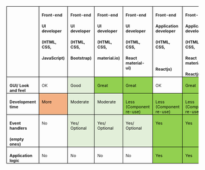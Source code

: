 
<div class=WordSection1>

  <table class=MsoTableGrid border=1 cellspacing=0 cellpadding=0 width="100%"
   style='width:100.0%;border-collapse:collapse;border:none;mso-border-alt:solid windowtext .5pt;
   mso-yfti-tbllook:1184;mso-padding-alt:0in 5.4pt 0in 5.4pt'>
   <tr style='mso-yfti-irow:0;mso-yfti-firstrow:yes'>
    <td width="14%" valign=top style='width:14.32%;border:solid windowtext 1.0pt;
    mso-border-alt:solid windowtext .5pt;padding:0in 5.4pt 0in 5.4pt'>
    <p class=MsoNormal style='margin-bottom:0in;margin-bottom:.0001pt;line-height:
    normal'><b><span style='font-size:8.0pt'><o:p>&nbsp;</o:p></span></b></p>
    </td>
    <td width="14%" valign=top style='width:14.3%;border:solid windowtext 1.0pt;
    border-left:none;mso-border-left-alt:solid windowtext .5pt;mso-border-alt:
    solid windowtext .5pt;padding:0in 5.4pt 0in 5.4pt'>
    <p class=MsoNormal style='margin-bottom:0in;margin-bottom:.0001pt;line-height:
    normal'><b><span style='font-size:8.0pt'>Front-end<o:p></o:p></span></b></p>
    <p class=MsoNormal style='margin-bottom:0in;margin-bottom:.0001pt;line-height:
    normal'><b><span style='font-size:8.0pt'>UI developer<o:p></o:p></span></b></p>
    <p class=MsoNormal style='margin-bottom:0in;margin-bottom:.0001pt;line-height:
    normal'><b><span style='font-size:8.0pt'>(HTML, CSS,<o:p></o:p></span></b></p>
    <p class=MsoNormal style='margin-bottom:0in;margin-bottom:.0001pt;line-height:
    normal'><b><span style='font-size:8.0pt'>JavaScript)<o:p></o:p></span></b></p>
    </td>
    <td width="14%" valign=top style='width:14.28%;border:solid windowtext 1.0pt;
    border-left:none;mso-border-left-alt:solid windowtext .5pt;mso-border-alt:
    solid windowtext .5pt;padding:0in 5.4pt 0in 5.4pt'>
    <p class=MsoNormal style='margin-bottom:0in;margin-bottom:.0001pt;line-height:
    normal'><b><span style='font-size:8.0pt'>Front-end<o:p></o:p></span></b></p>
    <p class=MsoNormal style='margin-bottom:0in;margin-bottom:.0001pt;line-height:
    normal'><b><span style='font-size:8.0pt'>UI developer<o:p></o:p></span></b></p>
    <p class=MsoNormal style='margin-bottom:0in;margin-bottom:.0001pt;line-height:
    normal'><b><span style='font-size:8.0pt'>(HTML, CSS,<o:p></o:p></span></b></p>
    <p class=MsoNormal style='margin-bottom:0in;margin-bottom:.0001pt;line-height:
    normal'><b><span style='font-size:8.0pt'>Bootstrap)<o:p></o:p></span></b></p>
    </td>
    <td width="14%" valign=top style='width:14.28%;border:solid windowtext 1.0pt;
    border-left:none;mso-border-left-alt:solid windowtext .5pt;mso-border-alt:
    solid windowtext .5pt;padding:0in 5.4pt 0in 5.4pt'>
    <p class=MsoNormal style='margin-bottom:0in;margin-bottom:.0001pt;line-height:
    normal'><b><span style='font-size:8.0pt'>Front-end<o:p></o:p></span></b></p>
    <p class=MsoNormal style='margin-bottom:0in;margin-bottom:.0001pt;line-height:
    normal'><b><span style='font-size:8.0pt'>UI developer<o:p></o:p></span></b></p>
    <p class=MsoNormal style='margin-bottom:0in;margin-bottom:.0001pt;line-height:
    normal'><b><span style='font-size:8.0pt'>(HTML, CSS,<o:p></o:p></span></b></p>
    <p class=MsoNormal style='margin-bottom:0in;margin-bottom:.0001pt;line-height:
    normal'><b><span style='font-size:8.0pt'>material.io)<o:p></o:p></span></b></p>
    </td>
    <td width="14%" valign=top style='width:14.28%;border:solid windowtext 1.0pt;
    border-left:none;mso-border-left-alt:solid windowtext .5pt;mso-border-alt:
    solid windowtext .5pt;padding:0in 5.4pt 0in 5.4pt'>
    <p class=MsoNormal style='margin-bottom:0in;margin-bottom:.0001pt;line-height:
    normal'><b><span style='font-size:8.0pt'>Front-end<o:p></o:p></span></b></p>
    <p class=MsoNormal style='margin-bottom:0in;margin-bottom:.0001pt;line-height:
    normal'><b><span style='font-size:8.0pt'>UI developer<o:p></o:p></span></b></p>
    <p class=MsoNormal style='margin-bottom:0in;margin-bottom:.0001pt;line-height:
    normal'><b><span style='font-size:8.0pt'>(HTML, CSS,<o:p></o:p></span></b></p>
    <p class=MsoNormal style='margin-bottom:0in;margin-bottom:.0001pt;line-height:
    normal'><b><span style='font-size:8.0pt'>React material-ui)<o:p></o:p></span></b></p>
    </td>
    <td width="14%" valign=top style='width:14.28%;border:solid windowtext 1.0pt;
    border-left:none;mso-border-left-alt:solid windowtext .5pt;mso-border-alt:
    solid windowtext .5pt;padding:0in 5.4pt 0in 5.4pt'>
    <p class=MsoNormal style='margin-bottom:0in;margin-bottom:.0001pt;line-height:
    normal'><b><span style='font-size:8.0pt'>Front-end<o:p></o:p></span></b></p>
    <p class=MsoNormal style='margin-bottom:0in;margin-bottom:.0001pt;line-height:
    normal'><b><span style='font-size:8.0pt'>Application developer<o:p></o:p></span></b></p>
    <p class=MsoNormal style='margin-bottom:0in;margin-bottom:.0001pt;line-height:
    normal'><b><span style='font-size:8.0pt'>(HTML, CSS,<o:p></o:p></span></b></p>
    <p class=MsoNormal style='margin-bottom:0in;margin-bottom:.0001pt;line-height:
    normal'><b><span style='font-size:8.0pt'><o:p>&nbsp;</o:p></span></b></p>
    <p class=MsoNormal style='margin-bottom:0in;margin-bottom:.0001pt;line-height:
    normal'><b><span style='font-size:8.0pt'>Reactjs)<o:p></o:p></span></b></p>
    </td>
    <td width="14%" valign=top style='width:14.24%;border:solid windowtext 1.0pt;
    border-left:none;mso-border-left-alt:solid windowtext .5pt;mso-border-alt:
    solid windowtext .5pt;padding:0in 5.4pt 0in 5.4pt'>
    <p class=MsoNormal style='margin-bottom:0in;margin-bottom:.0001pt;line-height:
    normal'><b><span style='font-size:8.0pt'>Front-end<o:p></o:p></span></b></p>
    <p class=MsoNormal style='margin-bottom:0in;margin-bottom:.0001pt;line-height:
    normal'><b><span style='font-size:8.0pt'>Application developer<o:p></o:p></span></b></p>
    <p class=MsoNormal style='margin-bottom:0in;margin-bottom:.0001pt;line-height:
    normal'><b><span style='font-size:8.0pt'>(HTML, CSS,<o:p></o:p></span></b></p>
    <p class=MsoNormal style='margin-bottom:0in;margin-bottom:.0001pt;line-height:
    normal'><b><span style='font-size:8.0pt'>React material-ui<o:p></o:p></span></b></p>
    <p class=MsoNormal style='margin-bottom:0in;margin-bottom:.0001pt;line-height:
    normal'><b><span style='font-size:8.0pt'>Reactjs)<o:p></o:p></span></b></p>
    </td>
   </tr>
   <tr style='mso-yfti-irow:1'>
    <td width="14%" valign=top style='width:14.32%;border:solid windowtext 1.0pt;
    border-top:none;mso-border-top-alt:solid windowtext .5pt;mso-border-alt:solid windowtext .5pt;
    padding:0in 5.4pt 0in 5.4pt'>
    <p class=MsoNormal style='margin-bottom:0in;margin-bottom:.0001pt;line-height:
    normal'><b><span style='font-size:8.0pt'>GUI/ Look and feel<o:p></o:p></span></b></p>
    </td>
    <td width="14%" valign=top style='width:14.3%;border-top:none;border-left:
    none;border-bottom:solid windowtext 1.0pt;border-right:solid windowtext 1.0pt;
    mso-border-top-alt:solid windowtext .5pt;mso-border-left-alt:solid windowtext .5pt;
    mso-border-alt:solid windowtext .5pt;padding:0in 5.4pt 0in 5.4pt'>
    <p class=MsoNormal style='margin-bottom:0in;margin-bottom:.0001pt;line-height:
    normal;tab-stops:right 88.5pt'><span style='font-size:8.0pt'>OK<o:p></o:p></span></p>
    </td>
    <td width="14%" valign=top style='width:14.28%;border-top:none;border-left:
    none;border-bottom:solid windowtext 1.0pt;border-right:solid windowtext 1.0pt;
    mso-border-top-alt:solid windowtext .5pt;mso-border-left-alt:solid windowtext .5pt;
    mso-border-alt:solid windowtext .5pt;background:#E2EFD9;mso-background-themecolor:
    accent6;mso-background-themetint:51;padding:0in 5.4pt 0in 5.4pt'>
    <p class=MsoNormal style='margin-bottom:0in;margin-bottom:.0001pt;line-height:
    normal'><span style='font-size:8.0pt;color:black;mso-color-alt:windowtext'>Good</span><span
    style='font-size:8.0pt'><o:p></o:p></span></p>
    </td>
    <td width="14%" valign=top style='width:14.28%;border-top:none;border-left:
    none;border-bottom:solid windowtext 1.0pt;border-right:solid windowtext 1.0pt;
    mso-border-top-alt:solid windowtext .5pt;mso-border-left-alt:solid windowtext .5pt;
    mso-border-alt:solid windowtext .5pt;background:#92D050;padding:0in 5.4pt 0in 5.4pt'>
    <p class=MsoNormal style='margin-bottom:0in;margin-bottom:.0001pt;line-height:
    normal'><span style='font-size:8.0pt;color:black;mso-color-alt:windowtext'>Great</span><span
    style='font-size:8.0pt'><o:p></o:p></span></p>
    </td>
    <td width="14%" valign=top style='width:14.28%;border-top:none;border-left:
    none;border-bottom:solid windowtext 1.0pt;border-right:solid windowtext 1.0pt;
    mso-border-top-alt:solid windowtext .5pt;mso-border-left-alt:solid windowtext .5pt;
    mso-border-alt:solid windowtext .5pt;background:#92D050;padding:0in 5.4pt 0in 5.4pt'>
    <p class=MsoNormal style='margin-bottom:0in;margin-bottom:.0001pt;line-height:
    normal'><span style='font-size:8.0pt;color:black;mso-color-alt:windowtext'>Great</span><span
    style='font-size:8.0pt'><o:p></o:p></span></p>
    </td>
    <td width="14%" valign=top style='width:14.28%;border-top:none;border-left:
    none;border-bottom:solid windowtext 1.0pt;border-right:solid windowtext 1.0pt;
    mso-border-top-alt:solid windowtext .5pt;mso-border-left-alt:solid windowtext .5pt;
    mso-border-alt:solid windowtext .5pt;padding:0in 5.4pt 0in 5.4pt'>
    <p class=MsoNormal style='margin-bottom:0in;margin-bottom:.0001pt;line-height:
    normal'><span style='font-size:8.0pt'>OK<o:p></o:p></span></p>
    </td>
    <td width="14%" valign=top style='width:14.24%;border-top:none;border-left:
    none;border-bottom:solid windowtext 1.0pt;border-right:solid windowtext 1.0pt;
    mso-border-top-alt:solid windowtext .5pt;mso-border-left-alt:solid windowtext .5pt;
    mso-border-alt:solid windowtext .5pt;background:#92D050;padding:0in 5.4pt 0in 5.4pt'>
    <p class=MsoNormal style='margin-bottom:0in;margin-bottom:.0001pt;line-height:
    normal'><span style='font-size:8.0pt;color:black;mso-color-alt:windowtext'>Great</span><span
    style='font-size:8.0pt'><o:p></o:p></span></p>
    </td>
   </tr>
   <tr style='mso-yfti-irow:2'>
    <td width="14%" valign=top style='width:14.32%;border:solid windowtext 1.0pt;
    border-top:none;mso-border-top-alt:solid windowtext .5pt;mso-border-alt:solid windowtext .5pt;
    padding:0in 5.4pt 0in 5.4pt'>
    <p class=MsoNormal style='margin-bottom:0in;margin-bottom:.0001pt;line-height:
    normal'><b><span style='font-size:8.0pt'>Development time<o:p></o:p></span></b></p>
    </td>
    <td width="14%" valign=top style='width:14.3%;border-top:none;border-left:
    none;border-bottom:solid windowtext 1.0pt;border-right:solid windowtext 1.0pt;
    mso-border-top-alt:solid windowtext .5pt;mso-border-left-alt:solid windowtext .5pt;
    mso-border-alt:solid windowtext .5pt;background:#F4B083;mso-background-themecolor:
    accent2;mso-background-themetint:153;padding:0in 5.4pt 0in 5.4pt'>
    <p class=MsoNormal style='margin-bottom:0in;margin-bottom:.0001pt;line-height:
    normal'><span style='font-size:8.0pt;color:black;mso-color-alt:windowtext'>More</span><span
    style='font-size:8.0pt'><o:p></o:p></span></p>
    </td>
    <td width="14%" valign=top style='width:14.28%;border-top:none;border-left:
    none;border-bottom:solid windowtext 1.0pt;border-right:solid windowtext 1.0pt;
    mso-border-top-alt:solid windowtext .5pt;mso-border-left-alt:solid windowtext .5pt;
    mso-border-alt:solid windowtext .5pt;background:#E2EFD9;mso-background-themecolor:
    accent6;mso-background-themetint:51;padding:0in 5.4pt 0in 5.4pt'>
    <p class=MsoNormal style='margin-bottom:0in;margin-bottom:.0001pt;line-height:
    normal'><span style='font-size:8.0pt;color:black;mso-color-alt:windowtext'>Moderate</span><span
    style='font-size:8.0pt'><o:p></o:p></span></p>
    </td>
    <td width="14%" valign=top style='width:14.28%;border-top:none;border-left:
    none;border-bottom:solid windowtext 1.0pt;border-right:solid windowtext 1.0pt;
    mso-border-top-alt:solid windowtext .5pt;mso-border-left-alt:solid windowtext .5pt;
    mso-border-alt:solid windowtext .5pt;background:#E2EFD9;mso-background-themecolor:
    accent6;mso-background-themetint:51;padding:0in 5.4pt 0in 5.4pt'>
    <p class=MsoNormal style='margin-bottom:0in;margin-bottom:.0001pt;line-height:
    normal'><span style='font-size:8.0pt;color:black;mso-color-alt:windowtext'>Moderate</span><span
    style='font-size:8.0pt'><o:p></o:p></span></p>
    </td>
    <td width="14%" valign=top style='width:14.28%;border-top:none;border-left:
    none;border-bottom:solid windowtext 1.0pt;border-right:solid windowtext 1.0pt;
    mso-border-top-alt:solid windowtext .5pt;mso-border-left-alt:solid windowtext .5pt;
    mso-border-alt:solid windowtext .5pt;background:#92D050;padding:0in 5.4pt 0in 5.4pt'>
    <p class=MsoNormal style='margin-bottom:0in;margin-bottom:.0001pt;line-height:
    normal'><span style='font-size:8.0pt;color:black;mso-color-alt:windowtext'>Less<br>
    (Component re-use)</span><span style='font-size:8.0pt'><o:p></o:p></span></p>
    </td>
    <td width="14%" valign=top style='width:14.28%;border-top:none;border-left:
    none;border-bottom:solid windowtext 1.0pt;border-right:solid windowtext 1.0pt;
    mso-border-top-alt:solid windowtext .5pt;mso-border-left-alt:solid windowtext .5pt;
    mso-border-alt:solid windowtext .5pt;background:#92D050;padding:0in 5.4pt 0in 5.4pt'>
    <p class=MsoNormal style='margin-bottom:0in;margin-bottom:.0001pt;line-height:
    normal'><span style='font-size:8.0pt;color:black;mso-color-alt:windowtext'>Less<br>
    (Component re-use)</span><span style='font-size:8.0pt'><o:p></o:p></span></p>
    </td>
    <td width="14%" valign=top style='width:14.24%;border-top:none;border-left:
    none;border-bottom:solid windowtext 1.0pt;border-right:solid windowtext 1.0pt;
    mso-border-top-alt:solid windowtext .5pt;mso-border-left-alt:solid windowtext .5pt;
    mso-border-alt:solid windowtext .5pt;background:#92D050;padding:0in 5.4pt 0in 5.4pt'>
    <p class=MsoNormal style='margin-bottom:0in;margin-bottom:.0001pt;line-height:
    normal'><span style='font-size:8.0pt;color:black;mso-color-alt:windowtext'>Less<br>
    (Component re-use)</span><span style='font-size:8.0pt'><o:p></o:p></span></p>
    </td>
   </tr>
   <tr style='mso-yfti-irow:3'>
    <td width="14%" valign=top style='width:14.32%;border:solid windowtext 1.0pt;
    border-top:none;mso-border-top-alt:solid windowtext .5pt;mso-border-alt:solid windowtext .5pt;
    padding:0in 5.4pt 0in 5.4pt'>
    <p class=MsoNormal style='margin-bottom:0in;margin-bottom:.0001pt;line-height:
    normal'><b><span style='font-size:8.0pt'>Event handlers<o:p></o:p></span></b></p>
    <p class=MsoNormal style='margin-bottom:0in;margin-bottom:.0001pt;line-height:
    normal'><b><span style='font-size:8.0pt'>(empty ones)<o:p></o:p></span></b></p>
    </td>
    <td width="14%" valign=top style='width:14.3%;border-top:none;border-left:
    none;border-bottom:solid windowtext 1.0pt;border-right:solid windowtext 1.0pt;
    mso-border-top-alt:solid windowtext .5pt;mso-border-left-alt:solid windowtext .5pt;
    mso-border-alt:solid windowtext .5pt;padding:0in 5.4pt 0in 5.4pt'>
    <p class=MsoNormal style='margin-bottom:0in;margin-bottom:.0001pt;line-height:
    normal'><span style='font-size:8.0pt'>No<o:p></o:p></span></p>
    </td>
    <td width="14%" valign=top style='width:14.28%;border-top:none;border-left:
    none;border-bottom:solid windowtext 1.0pt;border-right:solid windowtext 1.0pt;
    mso-border-top-alt:solid windowtext .5pt;mso-border-left-alt:solid windowtext .5pt;
    mso-border-alt:solid windowtext .5pt;background:#E2EFD9;mso-background-themecolor:
    accent6;mso-background-themetint:51;padding:0in 5.4pt 0in 5.4pt'>
    <p class=MsoNormal style='margin-bottom:0in;margin-bottom:.0001pt;line-height:
    normal'><span style='font-size:8.0pt;color:black;mso-color-alt:windowtext'>Yes/
    Optional</span><span style='font-size:8.0pt'><o:p></o:p></span></p>
    </td>
    <td width="14%" valign=top style='width:14.28%;border-top:none;border-left:
    none;border-bottom:solid windowtext 1.0pt;border-right:solid windowtext 1.0pt;
    mso-border-top-alt:solid windowtext .5pt;mso-border-left-alt:solid windowtext .5pt;
    mso-border-alt:solid windowtext .5pt;background:#E2EFD9;mso-background-themecolor:
    accent6;mso-background-themetint:51;padding:0in 5.4pt 0in 5.4pt'>
    <p class=MsoNormal style='margin-bottom:0in;margin-bottom:.0001pt;line-height:
    normal'><span style='font-size:8.0pt;color:black;mso-color-alt:windowtext'>Yes/
    Optional</span><span style='font-size:8.0pt'><o:p></o:p></span></p>
    </td>
    <td width="14%" valign=top style='width:14.28%;border-top:none;border-left:
    none;border-bottom:solid windowtext 1.0pt;border-right:solid windowtext 1.0pt;
    mso-border-top-alt:solid windowtext .5pt;mso-border-left-alt:solid windowtext .5pt;
    mso-border-alt:solid windowtext .5pt;background:#E2EFD9;mso-background-themecolor:
    accent6;mso-background-themetint:51;padding:0in 5.4pt 0in 5.4pt'>
    <p class=MsoNormal style='margin-bottom:0in;margin-bottom:.0001pt;line-height:
    normal'><span style='font-size:8.0pt;color:black;mso-color-alt:windowtext'>Yes/
    Optional</span><span style='font-size:8.0pt'><o:p></o:p></span></p>
    </td>
    <td width="14%" valign=top style='width:14.28%;border-top:none;border-left:
    none;border-bottom:solid windowtext 1.0pt;border-right:solid windowtext 1.0pt;
    mso-border-top-alt:solid windowtext .5pt;mso-border-left-alt:solid windowtext .5pt;
    mso-border-alt:solid windowtext .5pt;background:#92D050;padding:0in 5.4pt 0in 5.4pt'>
    <p class=MsoNormal style='margin-bottom:0in;margin-bottom:.0001pt;line-height:
    normal'><span style='font-size:8.0pt;color:black;mso-color-alt:windowtext'>Yes</span><span
    style='font-size:8.0pt'><o:p></o:p></span></p>
    </td>
    <td width="14%" valign=top style='width:14.24%;border-top:none;border-left:
    none;border-bottom:solid windowtext 1.0pt;border-right:solid windowtext 1.0pt;
    mso-border-top-alt:solid windowtext .5pt;mso-border-left-alt:solid windowtext .5pt;
    mso-border-alt:solid windowtext .5pt;background:#92D050;padding:0in 5.4pt 0in 5.4pt'>
    <p class=MsoNormal style='margin-bottom:0in;margin-bottom:.0001pt;line-height:
    normal'><span style='font-size:8.0pt;color:black;mso-color-alt:windowtext'>Yes</span><span
    style='font-size:8.0pt'><o:p></o:p></span></p>
    </td>
   </tr>
   <tr style='mso-yfti-irow:4;mso-yfti-lastrow:yes'>
    <td width="14%" valign=top style='width:14.32%;border:solid windowtext 1.0pt;
    border-top:none;mso-border-top-alt:solid windowtext .5pt;mso-border-alt:solid windowtext .5pt;
    padding:0in 5.4pt 0in 5.4pt'>
    <p class=MsoNormal style='margin-bottom:0in;margin-bottom:.0001pt;line-height:
    normal'><b><span style='font-size:8.0pt'>Application logic<o:p></o:p></span></b></p>
    </td>
    <td width="14%" valign=top style='width:14.3%;border-top:none;border-left:
    none;border-bottom:solid windowtext 1.0pt;border-right:solid windowtext 1.0pt;
    mso-border-top-alt:solid windowtext .5pt;mso-border-left-alt:solid windowtext .5pt;
    mso-border-alt:solid windowtext .5pt;padding:0in 5.4pt 0in 5.4pt'>
    <p class=MsoNormal style='margin-bottom:0in;margin-bottom:.0001pt;line-height:
    normal'><span style='font-size:8.0pt'>No<o:p></o:p></span></p>
    </td>
    <td width="14%" valign=top style='width:14.28%;border-top:none;border-left:
    none;border-bottom:solid windowtext 1.0pt;border-right:solid windowtext 1.0pt;
    mso-border-top-alt:solid windowtext .5pt;mso-border-left-alt:solid windowtext .5pt;
    mso-border-alt:solid windowtext .5pt;padding:0in 5.4pt 0in 5.4pt'>
    <p class=MsoNormal style='margin-bottom:0in;margin-bottom:.0001pt;line-height:
    normal'><span style='font-size:8.0pt'>No<o:p></o:p></span></p>
    </td>
    <td width="14%" valign=top style='width:14.28%;border-top:none;border-left:
    none;border-bottom:solid windowtext 1.0pt;border-right:solid windowtext 1.0pt;
    mso-border-top-alt:solid windowtext .5pt;mso-border-left-alt:solid windowtext .5pt;
    mso-border-alt:solid windowtext .5pt;padding:0in 5.4pt 0in 5.4pt'>
    <p class=MsoNormal style='margin-bottom:0in;margin-bottom:.0001pt;line-height:
    normal'><span style='font-size:8.0pt'>No<o:p></o:p></span></p>
    </td>
    <td width="14%" valign=top style='width:14.28%;border-top:none;border-left:
    none;border-bottom:solid windowtext 1.0pt;border-right:solid windowtext 1.0pt;
    mso-border-top-alt:solid windowtext .5pt;mso-border-left-alt:solid windowtext .5pt;
    mso-border-alt:solid windowtext .5pt;padding:0in 5.4pt 0in 5.4pt'>
    <p class=MsoNormal style='margin-bottom:0in;margin-bottom:.0001pt;line-height:
    normal'><span style='font-size:8.0pt'>No<o:p></o:p></span></p>
    </td>
    <td width="14%" valign=top style='width:14.28%;border-top:none;border-left:
    none;border-bottom:solid windowtext 1.0pt;border-right:solid windowtext 1.0pt;
    mso-border-top-alt:solid windowtext .5pt;mso-border-left-alt:solid windowtext .5pt;
    mso-border-alt:solid windowtext .5pt;background:#92D050;padding:0in 5.4pt 0in 5.4pt'>
    <p class=MsoNormal style='margin-bottom:0in;margin-bottom:.0001pt;line-height:
    normal'><span style='font-size:8.0pt;color:black;mso-color-alt:windowtext'>Yes</span><span
    style='font-size:8.0pt'><o:p></o:p></span></p>
    </td>
    <td width="14%" valign=top style='width:14.24%;border-top:none;border-left:
    none;border-bottom:solid windowtext 1.0pt;border-right:solid windowtext 1.0pt;
    mso-border-top-alt:solid windowtext .5pt;mso-border-left-alt:solid windowtext .5pt;
    mso-border-alt:solid windowtext .5pt;background:#92D050;padding:0in 5.4pt 0in 5.4pt'>
    <p class=MsoNormal style='margin-bottom:0in;margin-bottom:.0001pt;line-height:
    normal'><span style='font-size:8.0pt;color:black;mso-color-alt:windowtext'>Yes</span><span
    style='font-size:8.0pt'><o:p></o:p></span></p>
    </td>
   </tr>
  </table>
  
  </div>
  
  
